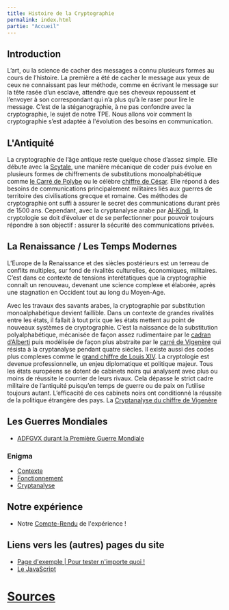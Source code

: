 ```yaml
---
title: Histoire de la Cryptographie
permalink: index.html
partie: "Accueil"
---
```


## Introduction

L’art, ou la science de cacher des messages a connu plusieurs formes au cours de l’histoire. La première a été de cacher le message aux yeux de ceux ne connaissant pas leur méthode, comme en écrivant le message sur la tête rasée d’un esclave, attendre que ses cheveux repoussent et l’envoyer à son correspondant qui n’a plus qu’à le raser pour lire le message. C’est de la stéganographie, à ne pas confondre avec la cryptographie, le sujet de notre TPE.
Nous allons voir comment la cryptographie s’est adaptée à l'évolution des besoins en communication.

## L'Antiquité

La cryptographie de l’âge antique reste quelque chose d’assez simple. Elle débute avec la [Scytale](scytale), une manière mécanique de coder puis évolue en plusieurs formes de chiffrements de substitutions monoalphabétique comme [le Carré de Polybe](polybe) ou le célèbre [chiffre de César](cesar). Elle répond à des besoins de communications principalement militaires liés aux guerres de territoire des civilisations grecque et romaine. Ces méthodes de cryptographie ont suffi à assurer le secret des communications durant près de 1500 ans. Cependant, avec la cryptanalyse arabe par [Al-Kindi](al-kindi), la cryptologie se doit d’évoluer et de se perfectionner pour pouvoir toujours répondre à son objectif : assurer la sécurité des communications privées.

## La Renaissance / Les Temps Modernes

L’Europe de la Renaissance et des siècles postérieurs est un terreau de conflits multiples, sur fond de rivalités culturelles, économiques, militaires. C’est dans ce contexte de tensions interétatiques que la cryptographie connaît un renouveau, devenant une science complexe et élaborée, après une stagnation en Occident tout au long du Moyen-Age.


Avec les travaux des savants arabes, la cryptographie par substitution monoalphabétique devient faillible. Dans un contexte de grandes rivalités entre les états, il fallait à tout prix que les états mettent au point de nouveaux systèmes de cryptographie. C’est la naissance de la substitution polyalphabétique, mécanisée de façon assez rudimentaire par le [cadran d’Alberti](alberti) puis modélisée de façon plus abstraite par le [carré de Vigenère](vigenere) qui résista à la cryptanalyse pendant quatre siècles. Il existe aussi des codes plus complexes comme le  [grand chiffre de Louis XIV](louis14). La cryptologie est devenue professionnelle, un enjeu diplomatique et politique majeur. Tous les états européens se dotent de cabinets noirs qui analysent avec plus ou moins de réussite le courrier de leurs rivaux. Cela dépasse le strict cadre militaire de l’antiquité puisqu’en temps de guerre ou de paix on l’utilise toujours autant. L’efficacité de ces cabinets noirs ont conditionné la réussite de la politique étrangère des pays. La [Cryptanalyse du chiffre de Vigenère](cryptanalyse-vigenere)

## Les Guerres Mondiales
* [ADFGVX durant la Première Guerre Mondiale](adfgvx)

### Enigma
* [Contexte](enigma-contexte)
* [Fonctionnement](enigma-fonctionnement)
* [Cryptanalyse](enigma-cryptanalyse)

## Notre expérience
* Notre [Compte-Rendu](experience) de l'expérience !

## Liens vers les (autres) pages du site

* [Page d'exemple \| Pour tester n'importe quoi !](exemple)
* [Le JavaScript](javascript)

# [Sources](sources)
